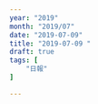 ```yaml
---
year: "2019"
month: "2019/07"
date: "2019-07-09"
title: "2019-07-09 "
draft: true
tags: [
    "日報"
]

---
```


